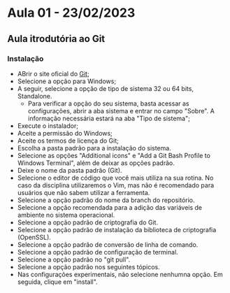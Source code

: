 # Aula 01 - 23/02/2023
## Aula itrodutória ao Git
### Instalação
* ABrir o site oficial do [Git](https://git-scm.com/downloads);
* Selecione a opção para Windows;
* A seguir, selecione a opção de tipo de sistema 32 ou 64 bits,  Standalone.
    * Para verificar a opção do seu sistema, basta acessar as configurações, abrir a aba sistema e entrar no campo "Sobre". A informação necessária estará na aba "Tipo de sistema";
* Execute o instalador;
* Aceite a permissão do Windows;
* Aceite os termos de licença do Git;
* Escolha a pasta padrão para a instalação do sistema.
* Selecione as opções "Additional icons" e "Add a Git Bash Profile to Windows Terminal", além de deixar as opções padrão.
* Deixe o nome da pasta padrão (Git).
* Selecione o editor de código que você mais utiliza na sua rotina. No caso da disciplina utilizaremos o Vim, mas não é recomendado para usuários que não sabem utilizar a ferramenta.
* Selecione a opção padrão do nome da branch do repositório.
* Selecione a opção recomendada para a adição das variáveis de ambiente no sistema operacional.
* Selecione a opção padrão de criptografia do Git.
* Selecione a opção padrão de instalação da biblioteca de criptografia (OpenSSL).
* Selecione a opção padrão de conversão de linha de comando.
* Selecione a opção padrão de configuração de terminal.
* Selecione a opção padrão no "git pull".
* Selecione a opção padrão nos seguintes tópicos.
* Nas configurações experimentais, não selecione nenhumna opção. Em seguida, clique em "install".